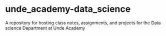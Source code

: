 # unde_academy-data_science
A repository for hosting class notes, assignments, and projects for  the Data science Department at Unde Academy
